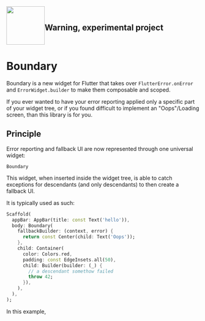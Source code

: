 <div style="display: flex; align-items:center">
<img
    src="https://cdn0.iconfinder.com/data/icons/poison-symbol/66/30-512.png"
    width="100px"
/> <h2>Warning, experimental project</h2>
</div>

# Boundary

Boundary is a new widget for Flutter that takes over `FlutterError.onError` and
`ErrorWidget.builder` to make them composable and scoped.

If you ever wanted to have your error reporting applied only a specific part of
your widget tree, or if you found difficult to implement an "Oops"/Loading
screen, than this library is for you.

## Principle

Error reporting and fallback UI are now represented through one universal widget:

`Boundary`

This widget, when inserted inside the widget tree, is able to catch exceptions
for descendants (and only descendants) to then create a fallback UI.

It is typically used as such:

```dart
Scaffold(
  appBar: AppBar(title: const Text('hello')),
  body: Boundary(
    fallbackBuilder: (context, error) {
      return const Center(child: Text('Oops'));
    },
    child: Container(
      color: Colors.red,
      padding: const EdgeInsets.all(50),
      child: Builder(builder: (_) {
        // a descendant somethow failed
        throw 42;
      }),
    ),
  ),
);
```

In this example,

